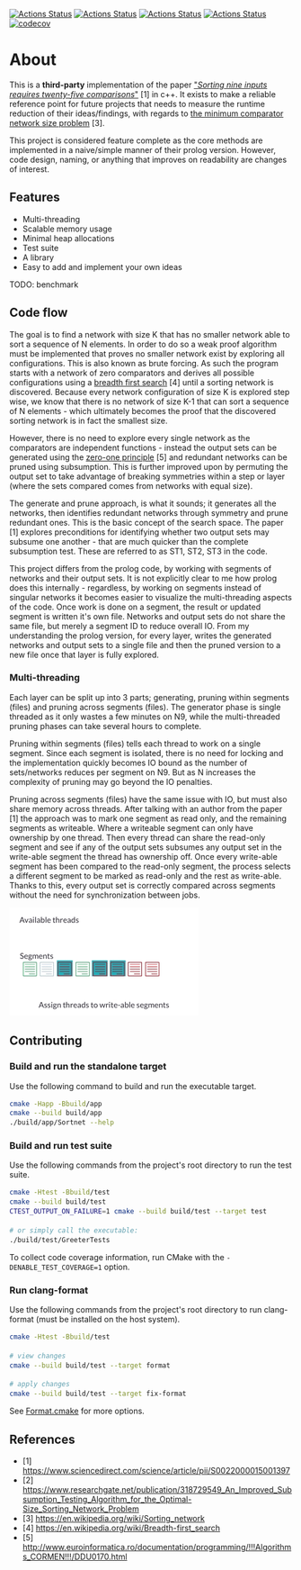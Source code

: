 [![Actions Status](https://github.com/andersfylling/sorting-nine-inputs-requires-twenty-five-comparisons/workflows/MacOS/badge.svg)](https://github.com/andersfylling/sorting-nine-inputs-requires-twenty-five-comparisons/actions)
[![Actions Status](https://github.com/andersfylling/sorting-nine-inputs-requires-twenty-five-comparisons/workflows/Windows/badge.svg)](https://github.com/andersfylling/sorting-nine-inputs-requires-twenty-five-comparisons/actions)
[![Actions Status](https://github.com/andersfylling/sorting-nine-inputs-requires-twenty-five-comparisons/workflows/Ubuntu/badge.svg)](https://github.com/andersfylling/sorting-nine-inputs-requires-twenty-five-comparisons/actions)
[![Actions Status](https://github.com/andersfylling/sorting-nine-inputs-requires-twenty-five-comparisons/workflows/Style/badge.svg)](https://github.com/andersfylling/sorting-nine-inputs-requires-twenty-five-comparisons/actions)
[![codecov](https://codecov.io/gh/andersfylling/sorting-nine-inputs-requires-twenty-five-comparisons/branch/master/graph/badge.svg)](https://codecov.io/gh/andersfylling/sorting-nine-inputs-requires-twenty-five-comparisons)

# About
This is a **third-party** implementation of the paper ["*Sorting nine inputs requires twenty-five comparisons*"](https://www.sciencedirect.com/science/article/pii/S0022000015001397) [1] in c++. It exists to make a reliable reference point for future projects that needs to measure the runtime reduction of their ideas/findings, with regards to [the minimum comparator network size problem](https://en.wikipedia.org/wiki/Sorting_network) [3].

This project is considered feature complete as the core methods are implemented in a naive/simple manner of their prolog version. However, code design, naming, or anything that improves on readability are changes of interest. 

## Features

- Multi-threading
- Scalable memory usage
- Minimal heap allocations
- Test suite
- A library
- Easy to add and implement your own ideas

TODO: benchmark

## Code flow
The goal is to find a network with size K that has no smaller network able to sort a sequence of N elements. In order to do so a weak proof algorithm must be implemented that proves no smaller network exist by exploring all configurations. This is also known as brute forcing. As such the program starts with a network of zero comparators and derives all possible configurations using a [breadth first search](https://en.wikipedia.org/wiki/Breadth-first_search) [4] until a sorting network is discovered. Because every network configuration of size K is explored step wise, we know that there is no network of size K-1 that can sort a sequence of N elements - which ultimately becomes the proof that the discovered sorting network is in fact the smallest size.  

However, there is no need to explore every single network as the comparators are independent functions - instead the output sets can be generated using the [zero-one principle](http://www.euroinformatica.ro/documentation/programming/!!!Algorithms_CORMEN!!!/DDU0170.html) [5] and redundant networks can be pruned using subsumption. This is further improved upon by permuting the output set to take advantage of breaking symmetries within a step or layer (where the sets compared comes from networks with equal size).

The generate and prune approach, is what it sounds; it generates all the networks, then identifies redundant networks through symmetry and prune redundant ones. This is the basic concept of the search space. The paper [1] explores preconditions for identifying whether two output sets may subsume one another - that are much quicker than the complete subsumption test. These are referred to as ST1, ST2, ST3 in the code.

This project differs from the prolog code, by working with segments of networks and their output sets. It is not explicitly clear to me how prolog does this internally - regardless, by working on segments instead of singular networks it becomes easier to visualize the multi-threading aspects of the code. Once work is done on a segment, the result or updated segment is written it's own file. Networks and output sets do not share the same file, but merely a segment ID to reduce overall IO. From my understanding the prolog version, for every layer, writes the generated networks and output sets to a single file and then the pruned version to a new file once that layer is fully explored. 

### Multi-threading

Each layer can be split up into 3 parts; generating, pruning within segments (files) and pruning across segments (files). The generator phase is single threaded as it only wastes a few minutes on N9, while the multi-threaded pruning phases can take several hours to complete. 

Pruning within segments (files) tells each thread to work on a single segment. Since each segment is isolated, there is no need for locking and the implementation quickly becomes IO bound as the number of sets/networks reduces per segment on N9. But as N increases the complexity of pruning may go beyond the IO penalties.

Pruning across segments (files) have the same issue with IO, but must also share memory across threads. After talking with an author from the paper [1] the approach was to mark one segment as read only, and the remaining segments as writeable. Where a writeable segment can only have ownership by one thread. Then every thread can share the read-only segment and see if any of the output sets subsumes any output set in the write-able segment the thread has ownership off. Once every write-able segment has been compared to the read-only segment, the process selects a different segment to be marked as read-only and the rest as write-able. Thanks to this, every output set is correctly compared across segments without the need for synchronization between jobs.

![](.github/multithreading-across-segments.gif)


## Contributing

### Build and run the standalone target

Use the following command to build and run the executable target.

```bash
cmake -Happ -Bbuild/app
cmake --build build/app
./build/app/Sortnet --help
```

### Build and run test suite

Use the following commands from the project's root directory to run the test suite.

```bash
cmake -Htest -Bbuild/test
cmake --build build/test
CTEST_OUTPUT_ON_FAILURE=1 cmake --build build/test --target test

# or simply call the executable: 
./build/test/GreeterTests
```

To collect code coverage information, run CMake with the `-DENABLE_TEST_COVERAGE=1` option.

### Run clang-format

Use the following commands from the project's root directory to run clang-format (must be installed on the host system).

```bash
cmake -Htest -Bbuild/test

# view changes
cmake --build build/test --target format

# apply changes
cmake --build build/test --target fix-format
```

See [Format.cmake](https://github.com/TheLartians/Format.cmake) for more options.

## References

 - [1] https://www.sciencedirect.com/science/article/pii/S0022000015001397
 - [2] https://www.researchgate.net/publication/318729549_An_Improved_Subsumption_Testing_Algorithm_for_the_Optimal-Size_Sorting_Network_Problem
 - [3] https://en.wikipedia.org/wiki/Sorting_network
 - [4] https://en.wikipedia.org/wiki/Breadth-first_search
 - [5] http://www.euroinformatica.ro/documentation/programming/!!!Algorithms_CORMEN!!!/DDU0170.html

